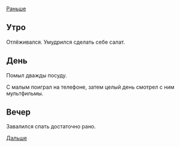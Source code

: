 [Раньше](2019.12.27.md)
## Утро
Отлёживался.
Умудрился сделать себе салат.
## День
Помыл дважды посуду.

С малым поиграл на телефоне, затем целый день смотрел с ним мультфильмы.
## Вечер
Завалился спать достаточно рано.

[Дальше](2019.12.29.md)